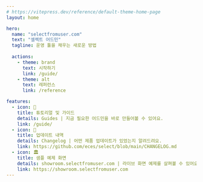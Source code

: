 ```yaml
---
# https://vitepress.dev/reference/default-theme-home-page
layout: home

hero:
  name: "selectfromuser.com"
  text: "셀렉트 어드민"
  tagline: 운영 툴을 채우는 새로운 방법
  
  actions:
    - theme: brand
      text: 시작하기
      link: /guide/
    - theme: alt
      text: 레퍼런스
      link: /reference

features:
  - icon: 📝
    title: 튜토리얼 및 가이드
    details: Guides | 지금 필요한 어드민을 바로 만들어볼 수 있어요.
    link: /guide/
  - icon: 🚀
    title: 업데이트 내역
    details: Changelog | 어떤 제품 업데이트가 있었는지 알려드려요.
    link: https://github.com/eces/select/blob/main/CHANGELOG.md
  - icon: 🏛️
    title: 샘플 예제 화면
    details: showroom.selectfromuser.com | 라이브 화면 예제를 살펴볼 수 있어요.
    link: https://showroom.selectfromuser.com
---
```


